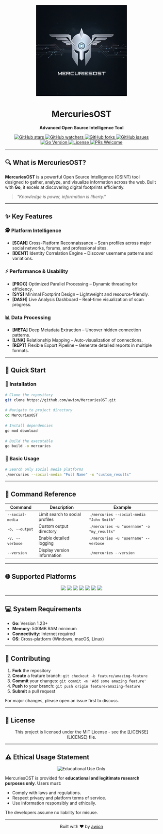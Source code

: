 <div align="center">
  <img src="public/assets/img/mercuries-logo.jpg" alt="MercuriesOST Logo" width="300"/>
  <h1>MercuriesOST</h1>
  <p><strong>Advanced Open Source Intelligence Tool</strong></p>

  <p>
    <a href="https://github.com/awiones/MercuriesOST/stargazers">
      <img src="https://img.shields.io/github/stars/awiones/MercuriesOST?style=social" alt="GitHub stars" />
    </a>
    <a href="https://github.com/awiones/MercuriesOST/watchers">
      <img src="https://img.shields.io/github/watchers/awiones/MercuriesOST?style=social" alt="GitHub watchers" />
    </a>
    <a href="https://github.com/awiones/MercuriesOST/network/members">
      <img src="https://img.shields.io/github/forks/awiones/MercuriesOST?style=social" alt="GitHub forks" />
    </a>
    <a href="https://github.com/awiones/MercuriesOST/issues">
      <img src="https://img.shields.io/github/issues/awiones/MercuriesOST" alt="GitHub issues" />
    </a>
    <a href="https://golang.org/">
      <img src="https://img.shields.io/badge/Go-1.23+-00ADD8?logo=go&logoColor=white" alt="Go Version" />
    </a>
    <a href="LICENSE">
      <img src="https://img.shields.io/badge/License-MIT-blue.svg" alt="License" />
    </a>
    <a href="CONTRIBUTING.md">
      <img src="https://img.shields.io/badge/PRs-welcome-brightgreen.svg" alt="PRs Welcome" />
    </a>
  </p>
</div>

---

## 🔍 What is MercuriesOST?

**MercuriesOST** is a powerful Open Source Intelligence (OSINT) tool designed to gather, analyze, and visualize information across the web. Built with **Go**, it excels at discovering digital footprints efficiently.

> *"Knowledge is power, information is liberty."*

---

## ✨ Key Features

### 🕵️ Platform Intelligence
- **[SCAN]** Cross-Platform Reconnaissance – Scan profiles across major social networks, forums, and professional sites.
- **[IDENT]** Identity Correlation Engine – Discover username patterns and variations.

### ⚡ Performance & Usability
- **[PROC]** Optimized Parallel Processing – Dynamic threading for efficiency.
- **[SYS]** Minimal Footprint Design – Lightweight and resource-friendly.
- **[DASH]** Live Analysis Dashboard – Real-time visualization of scan progress.

### 📊 Data Processing
- **[META]** Deep Metadata Extraction – Uncover hidden connection patterns.
- **[LINK]** Relationship Mapping – Auto-visualization of connections.
- **[REPT]** Flexible Export Pipeline – Generate detailed reports in multiple formats.

---

## 🚀 Quick Start

### 🔧 Installation

```bash
# Clone the repository
git clone https://github.com/awion/MercuriesOST.git

# Navigate to project directory
cd MercuriesOST

# Install dependencies
go mod download

# Build the executable
go build -o mercuries
```

### 🎯 Basic Usage

```bash
# Search only social media platforms
./mercuries --social-media "Full Name" -o "custom_results"
```

---

## 📖 Command Reference

| Command | Description | Example |
|---------|-------------|---------|
| `--social-media` | Limit search to social profiles | `./mercuries --social-media "John Smith"` |
| `-o, --output` | Custom output directory | `./mercuries -u "username" -o "my_results"` |
| `-v, --verbose` | Enable detailed logging | `./mercuries -u "username" --verbose` |
| `--version` | Display version information | `./mercuries --version` |

---

## 🌐 Supported Platforms

<div align="center">
  <img src="https://img.shields.io/badge/Twitter-1DA1F2?style=for-the-badge&logo=twitter&logoColor=white" />
  <img src="https://img.shields.io/badge/Instagram-E4405F?style=for-the-badge&logo=instagram&logoColor=white" />
  <img src="https://img.shields.io/badge/Facebook-1877F2?style=for-the-badge&logo=facebook&logoColor=white" />
  <img src="https://img.shields.io/badge/LinkedIn-0077B5?style=for-the-badge&logo=linkedin&logoColor=white" />
  <img src="https://img.shields.io/badge/GitHub-100000?style=for-the-badge&logo=github&logoColor=white" />
  <img src="https://img.shields.io/badge/Reddit-FF4500?style=for-the-badge&logo=reddit&logoColor=white" />
  <img src="https://img.shields.io/badge/TikTok-000000?style=for-the-badge&logo=tiktok&logoColor=white" />
</div>

---

## 💻 System Requirements

- **Go**: Version 1.23+
- **Memory**: 500MB RAM minimum
- **Connectivity**: Internet required
- **OS**: Cross-platform (Windows, macOS, Linux)

---

## 👥 Contributing

1. **Fork** the repository
2. **Create** a feature branch: `git checkout -b feature/amazing-feature`
3. **Commit** your changes: `git commit -m 'Add some amazing feature'`
4. **Push** to your branch: `git push origin feature/amazing-feature`
5. **Submit** a pull request

For major changes, please open an issue first to discuss.

---

## 📜 License

<div align="center">
  This project is licensed under the MIT License - see the [LICENSE](LICENSE) file.
</div>

---

## ⚠️ Ethical Usage Statement

<div align="center">
  <img src="https://img.shields.io/badge/Educational%20Use%20Only-FF0000?style=for-the-badge" alt="Educational Use Only"/>
</div>

MercuriesOST is provided for **educational and legitimate research purposes only**. Users must:

- Comply with laws and regulations.
- Respect privacy and platform terms of service.
- Use information responsibly and ethically.

The developers assume no liability for misuse.

---

<div align="center">
  Built with ❤️ by <a href="https://github.com/awion">awion</a>
</div>

